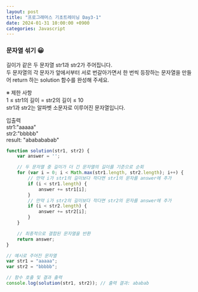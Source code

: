 ```yaml
---
layout: post
title: "프로그래머스 기초트레이닝 Day3-1"
date: 2024-01-31 10:00:00 +0900
categories: Javascript
---
```

### 문자열 섞기 😀

길이가 같은 두 문자열 str1과 str2가 주어집니다.<br>
두 문자열의 각 문자가 앞에서부터 서로 번갈아가면서 한 번씩 등장하는 문자열을 만들어 return 하는 solution 함수를 완성해 주세요.<br>

※ 제한 사항<br>
1 ≤ str1의 길이 = str2의 길이 ≤ 10<br>
str1과 str2는 알파벳 소문자로 이루어진 문자열입니다.<br>

입출력 <br>
str1:"aaaaa"<br>
str2:"bbbbb"<br>
result: "ababababab"<br>

```javascript
function solution(str1, str2) {
    var answer = '';

    // 두 문자열 중 길이가 더 긴 문자열의 길이를 기준으로 순회
    for (var i = 0; i < Math.max(str1.length, str2.length); i++) {
        // 만약 i가 str1의 길이보다 작다면 str1의 문자를 answer에 추가
        if (i < str1.length) {
            answer += str1[i];
        }
        // 만약 i가 str2의 길이보다 작다면 str2의 문자를 answer에 추가
        if (i < str2.length) {
            answer += str2[i];
        }
    }

    // 최종적으로 결합된 문자열을 반환
    return answer;
}

// 예시로 주어진 문자열
var str1 = "aaaaa";
var str2 = "bbbbb";

// 함수 호출 및 결과 출력
console.log(solution(str1, str2)); // 출력 결과: ababab

```

